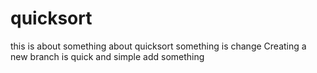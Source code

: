# quicksort
this is about something about quicksort
something is change
Creating a new branch is quick and simple
add something
